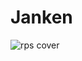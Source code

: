 # Janken

![rps cover](https://user-images.githubusercontent.com/69767056/122463564-bdfbe700-cf83-11eb-9fcf-50e8b10fbfa5.png)


